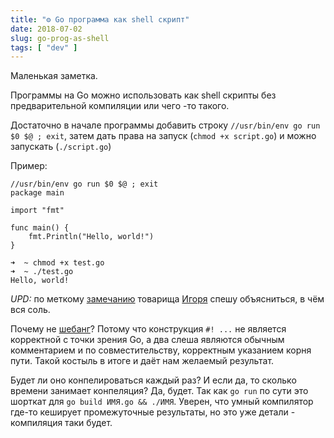 ```yaml
---
title: "⚙️ Go программа как shell скрипт"
date: 2018-07-02
slug: go-prog-as-shell
tags: [ "dev" ]
---
```


Маленькая заметка.

Программы на Go можно использовать как shell скрипты без предварительной компиляции или чего -то такого.

Достаточно в начале программы добавить строку `//usr/bin/env go run $0 $@ ; exit`, затем дать права на запуск (`chmod +x script.go`) и можно запускать (`./script.go`)

Пример:

```
//usr/bin/env go run $0 $@ ; exit
package main

import "fmt"

func main() {
	fmt.Println("Hello, world!")
}
```

```
➜  ~ chmod +x test.go
➜  ~ ./test.go
Hello, world!
```

*UPD:* по меткому [замечанию](https://vk.com/wall476865374_36?reply=38) товарища [Игоря](https://vk.com/elwood) спешу объясниться, в чём вся соль.

Почему не [шебанг](https://ru.wikipedia.org/wiki/Шебанг_(Unix))? Потому что конструкция `#! ...` не является корректной с точки зрения Go, а два слеша являются обычным комментарием и по совместительству, корректным указанием корня пути. Такой костыль в итоге и даёт нам желаемый результат.

Будет ли оно конпелироваться каждый раз? И если да, то сколько времени занимает конпеляция? Да, будет. Так как `go run` по сути это шорткат для `go build ИМЯ.go && ./ИМЯ`. Уверен, что умный компилятор где-то кеширует промежуточные результаты, но это уже детали - компиляция таки будет.

